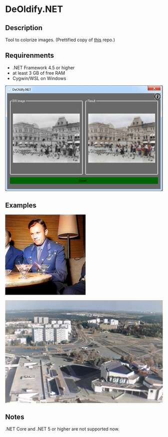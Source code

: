 # DeOldify.NET

## Description

Tool to colorize images. (Prettified copy of [this](https://github.com/ColorfulSoft/DeOldify.NET) repo.)

## Requirenments

- .NET Framework 4.5 or higher
- at least 3 GB of free RAM
- Cygwin/WSL on Windows

![GUI](https://github.com/UI-Apps/mono-deoldify/blob/main/examples/ui.jpg)

## Examples

![Example1](https://github.com/UI-Apps/mono-deoldify/blob/main/examples/1.jpg)

![Example2](https://github.com/UI-Apps/mono-deoldify/blob/main/examples/2.jpg)

## Notes

.NET Core and .NET 5 or higher are not supported now.
